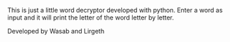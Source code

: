 This is just a little word decryptor developed with python. Enter a word as input and it will print the letter of the word letter by letter.

Developed by Wasab and Lirgeth
